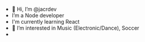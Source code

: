 - 👋 Hi, I’m @jacrdev 
-  I’m a Node developer
- I'm currently learning React
- 👀 I’m interested in Music (Electronic/Dance), Soccer
- 

<!---
jacrdev/jacrdev is a ✨ special ✨ repository because its `README.md` (this file) appears on your GitHub profile.
You can click the Preview link to take a look at your changes.
--->
